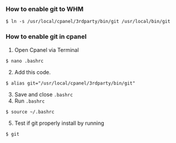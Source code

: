 ### How to enable git to WHM
```
$ ln -s /usr/local/cpanel/3rdparty/bin/git /usr/local/bin/git
```
### How to enable git in cpanel

1. Open Cpanel  via Terminal
```
$ nano .bashrc
```
2. Add this code.
```
$ alias git="/usr/local/cpanel/3rdparty/bin/git"
```
3. Save and close `.bashrc`
4. Run `.bashrc`
```
$ source ~/.bashrc
```
5. Test if git properly install by running
```
$ git
```
